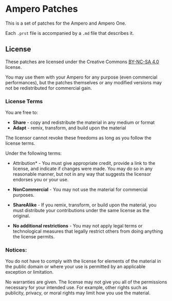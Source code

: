 # Ampero Patches

This is a set of patches for the Ampero and Ampero One.

Each `.prst` file is accompanied by a `.md` file that describes it.

## License

These patches are licensed under the Creative Commons [BY-NC-SA
4.0](https://creativecommons.org/licenses/by-nc-sa/4.0/) license.

You may use them with your Ampero for any purpose (even commercial
performances), but the patches themselves or any modified versions may
not be redistributed for commercial gain.

### License Terms

You are free to:

 * **Share** - copy and redistribute the material in any medium or format
 * **Adapt** - remix, transform, and build upon the material

The licensor cannot revoke these freedoms as long as you follow the license terms.

Under the following terms:

 * Attribution* - You must give appropriate credit, provide a link to
   the license, and indicate if changes were made. You may do so in
   any reasonable manner, but not in any way that suggests the
   licensor endorses you or your use.

 * **NonCommercial** - You may not use the material for commercial
     purposes.

 * **ShareAlike** - If you remix, transform, or build upon the
     material, you must distribute your contributions under the same
     license as the original.

 * **No additional restrictions** - You may not apply legal terms or
     technological measures that legally restrict others from doing
     anything the license permits.

### Notices:

You do not have to comply with the license for elements of the
material in the public domain or where your use is permitted by an
applicable exception or limitation.
 
No warranties are given. The license may not give you all of the
permissions necessary for your intended use. For example, other rights
such as publicity, privacy, or moral rights may limit how you use the
material.
